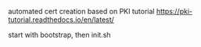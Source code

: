 automated cert creation based on PKI tutorial
https://pki-tutorial.readthedocs.io/en/latest/

start with bootstrap, then init.sh
